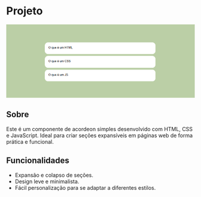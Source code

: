 # Projeto
<img src="src/imagens/design.acordeon.png">

## Sobre
Este é um componente de acordeon simples desenvolvido com HTML, CSS e JavaScript. Ideal para criar seções expansíveis em páginas web de forma prática e funcional.

## Funcionalidades
- Expansão e colapso de seções.
- Design leve e minimalista.
- Fácil personalização para se adaptar a diferentes estilos.